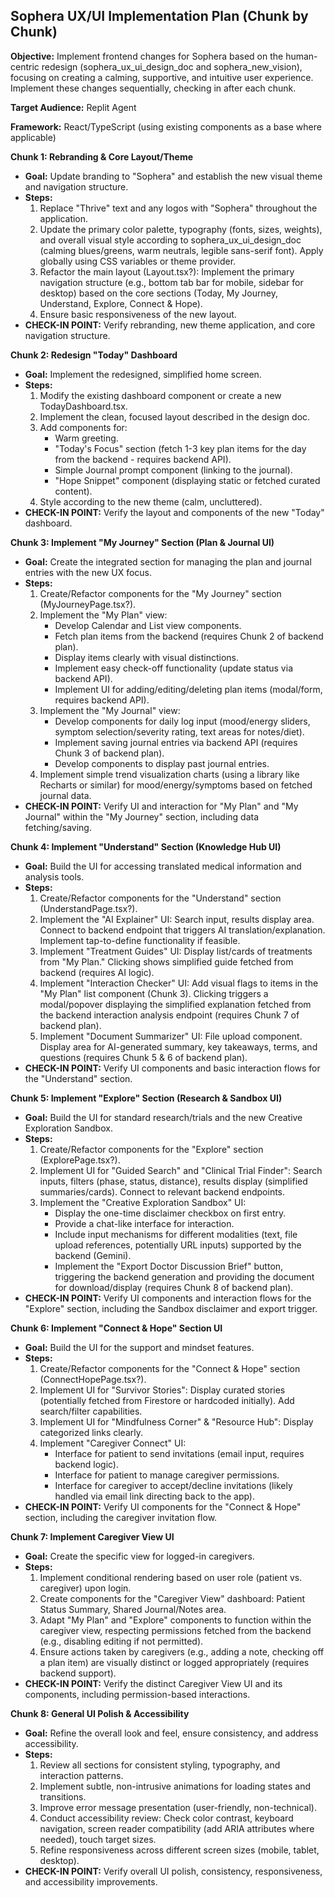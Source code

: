 ## **Sophera UX/UI Implementation Plan (Chunk by Chunk)**

**Objective:** Implement frontend changes for Sophera based on the human-centric redesign (sophera\_ux\_ui\_design\_doc and sophera\_new\_vision), focusing on creating a calming, supportive, and intuitive user experience. Implement these changes sequentially, checking in after each chunk.

**Target Audience:** Replit Agent

**Framework:** React/TypeScript (using existing components as a base where applicable)

**Chunk 1: Rebranding & Core Layout/Theme**

* **Goal:** Update branding to "Sophera" and establish the new visual theme and navigation structure.  
* **Steps:**  
  1. Replace "Thrive" text and any logos with "Sophera" throughout the application.  
  2. Update the primary color palette, typography (fonts, sizes, weights), and overall visual style according to sophera\_ux\_ui\_design\_doc (calming blues/greens, warm neutrals, legible sans-serif font). Apply globally using CSS variables or theme provider.  
  3. Refactor the main layout (Layout.tsx?): Implement the primary navigation structure (e.g., bottom tab bar for mobile, sidebar for desktop) based on the core sections (Today, My Journey, Understand, Explore, Connect & Hope).  
  4. Ensure basic responsiveness of the new layout.  
* **CHECK-IN POINT:** Verify rebranding, new theme application, and core navigation structure.

**Chunk 2: Redesign "Today" Dashboard**

* **Goal:** Implement the redesigned, simplified home screen.  
* **Steps:**  
  1. Modify the existing dashboard component or create a new TodayDashboard.tsx.  
  2. Implement the clean, focused layout described in the design doc.  
  3. Add components for:  
     * Warm greeting.  
     * "Today's Focus" section (fetch 1-3 key plan items for the day from the backend \- requires backend API).  
     * Simple Journal prompt component (linking to the journal).  
     * "Hope Snippet" component (displaying static or fetched curated content).  
  4. Style according to the new theme (calm, uncluttered).  
* **CHECK-IN POINT:** Verify the layout and components of the new "Today" dashboard.

**Chunk 3: Implement "My Journey" Section (Plan & Journal UI)**

* **Goal:** Create the integrated section for managing the plan and journal entries with the new UX focus.  
* **Steps:**  
  1. Create/Refactor components for the "My Journey" section (MyJourneyPage.tsx?).  
  2. Implement the "My Plan" view:  
     * Develop Calendar and List view components.  
     * Fetch plan items from the backend (requires Chunk 2 of backend plan).  
     * Display items clearly with visual distinctions.  
     * Implement easy check-off functionality (update status via backend API).  
     * Implement UI for adding/editing/deleting plan items (modal/form, requires backend API).  
  3. Implement the "My Journal" view:  
     * Develop components for daily log input (mood/energy sliders, symptom selection/severity rating, text areas for notes/diet).  
     * Implement saving journal entries via backend API (requires Chunk 3 of backend plan).  
     * Develop components to display past journal entries.  
  4. Implement simple trend visualization charts (using a library like Recharts or similar) for mood/energy/symptoms based on fetched journal data.  
* **CHECK-IN POINT:** Verify UI and interaction for "My Plan" and "My Journal" within the "My Journey" section, including data fetching/saving.

**Chunk 4: Implement "Understand" Section (Knowledge Hub UI)**

* **Goal:** Build the UI for accessing translated medical information and analysis tools.  
* **Steps:**  
  1. Create/Refactor components for the "Understand" section (UnderstandPage.tsx?).  
  2. Implement the "AI Explainer" UI: Search input, results display area. Connect to backend endpoint that triggers AI translation/explanation. Implement tap-to-define functionality if feasible.  
  3. Implement "Treatment Guides" UI: Display list/cards of treatments from "My Plan." Clicking shows simplified guide fetched from backend (requires AI logic).  
  4. Implement "Interaction Checker" UI: Add visual flags to items in the "My Plan" list component (Chunk 3). Clicking triggers a modal/popover displaying the simplified explanation fetched from the backend interaction analysis endpoint (requires Chunk 7 of backend plan).  
  5. Implement "Document Summarizer" UI: File upload component. Display area for AI-generated summary, key takeaways, terms, and questions (requires Chunk 5 & 6 of backend plan).  
* **CHECK-IN POINT:** Verify UI components and basic interaction flows for the "Understand" section.

**Chunk 5: Implement "Explore" Section (Research & Sandbox UI)**

* **Goal:** Build the UI for standard research/trials and the new Creative Exploration Sandbox.  
* **Steps:**  
  1. Create/Refactor components for the "Explore" section (ExplorePage.tsx?).  
  2. Implement UI for "Guided Search" and "Clinical Trial Finder": Search inputs, filters (phase, status, distance), results display (simplified summaries/cards). Connect to relevant backend endpoints.  
  3. Implement the "Creative Exploration Sandbox" UI:  
     * Display the one-time disclaimer checkbox on first entry.  
     * Provide a chat-like interface for interaction.  
     * Include input mechanisms for different modalities (text, file upload references, potentially URL inputs) supported by the backend (Gemini).  
     * Implement the "Export Doctor Discussion Brief" button, triggering the backend generation and providing the document for download/display (requires Chunk 8 of backend plan).  
* **CHECK-IN POINT:** Verify UI components and interaction flows for the "Explore" section, including the Sandbox disclaimer and export trigger.

**Chunk 6: Implement "Connect & Hope" Section UI**

* **Goal:** Build the UI for the support and mindset features.  
* **Steps:**  
  1. Create/Refactor components for the "Connect & Hope" section (ConnectHopePage.tsx?).  
  2. Implement UI for "Survivor Stories": Display curated stories (potentially fetched from Firestore or hardcoded initially). Add search/filter capabilities.  
  3. Implement UI for "Mindfulness Corner" & "Resource Hub": Display categorized links clearly.  
  4. Implement "Caregiver Connect" UI:  
     * Interface for patient to send invitations (email input, requires backend logic).  
     * Interface for patient to manage caregiver permissions.  
     * Interface for caregiver to accept/decline invitations (likely handled via email link directing back to the app).  
* **CHECK-IN POINT:** Verify UI components for the "Connect & Hope" section, including the caregiver invitation flow.

**Chunk 7: Implement Caregiver View UI**

* **Goal:** Create the specific view for logged-in caregivers.  
* **Steps:**  
  1. Implement conditional rendering based on user role (patient vs. caregiver) upon login.  
  2. Create components for the "Caregiver View" dashboard: Patient Status Summary, Shared Journal/Notes area.  
  3. Adapt "My Plan" and "Explore" components to function within the caregiver view, respecting permissions fetched from the backend (e.g., disabling editing if not permitted).  
  4. Ensure actions taken by caregivers (e.g., adding a note, checking off a plan item) are visually distinct or logged appropriately (requires backend support).  
* **CHECK-IN POINT:** Verify the distinct Caregiver View UI and its components, including permission-based interactions.

**Chunk 8: General UI Polish & Accessibility**

* **Goal:** Refine the overall look and feel, ensure consistency, and address accessibility.  
* **Steps:**  
  1. Review all sections for consistent styling, typography, and interaction patterns.  
  2. Implement subtle, non-intrusive animations for loading states and transitions.  
  3. Improve error message presentation (user-friendly, non-technical).  
  4. Conduct accessibility review: Check color contrast, keyboard navigation, screen reader compatibility (add ARIA attributes where needed), touch target sizes.  
  5. Refine responsiveness across different screen sizes (mobile, tablet, desktop).  
* **CHECK-IN POINT:** Verify overall UI polish, consistency, responsiveness, and accessibility improvements.